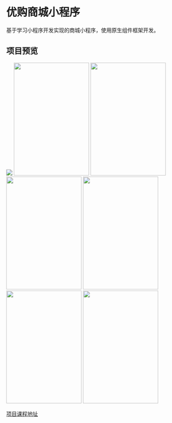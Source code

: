 # 优购商城小程序
基于学习小程序开发实现的商城小程序，使用原生组件框架开发。
## 项目预览
<img src="https://shop.io.mi-img.com/app/shop/img?id=shop_fb92f2230a010888ff9ebb03551360be.png"/>
<img src="https://ae01.alicdn.com/kf/Ha3f8faea8b624cceb216257c4a15a0c8I.jpg" width = "200" height = "300"/>
<img src="https://ae01.alicdn.com/kf/H960504c468064e9d92c7204ed4756ab9b.jpg" width = "200" height = "300"/>
<img src="https://ae01.alicdn.com/kf/H9027a98ad1a04c03bd211c101701a813i.jpg" width = "200" height = "300"/>
<img src="https://ae01.alicdn.com/kf/H75aadf1987024f6290ac983308269689V.jpg" width = "200" height = "300"/>
<img src="https://ae01.alicdn.com/kf/H3c6c3938970e49c3ba07c92331e1dd23q.jpg" width = "200" height = "300"/>
<img src="https://ae01.alicdn.com/kf/Hedfd233765f7411290e40bdd17d2b482c.jpg" width = "200" height = "300"/>

[项目课程地址](https://www.bilibili.com/video/BV1y7411z7hQ)

